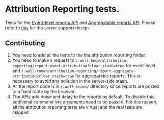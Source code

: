 # Attribution Reporting tests.

Tests for the
[Event-level reports API](https://github.com/WICG/conversion-measurement-api/blob/main/EVENT.md)
and
[Aggregatable reports API](https://github.com/WICG/conversion-measurement-api/blob/main/AGGREGATE.md).
Please refer to
[this](https://docs.google.com/document/d/1Knot4w5JJZEdGCfjO9gwafbli0J6FIaVhAKy0ZxfZzs/edit?resourcekey=0--2ILmhGk95CvpM4lqq8J3Q#heading=h.lldt5vlxjhnx)
for the server support design.

## Contributing

1.  You need to add all the tests to the the attribution reporting folder.
2.  You need to make a request to
    `/.well-know/attribution-reporting/report-event-attribution?clear_stash=true`
    for event-level and
    `/.well-known/attribution-reporting/report-aggregate-attribution?clear_stash=true`
    for aggregatable reports. This is necessary to avoid any pollution in the
    server-side stash.
3.  All the report code is in `/.well-known/` directory since reports are posted
    to a fixed route by the browser.
4. The APIs add noise and delay to the reports by default. To disable this,
   additional command line arguments need to be passed. For this reason, all the
   attribution reporting tests are virtual and the real tests are skipped.

